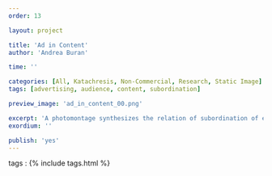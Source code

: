 ```yaml
---
order: 13

layout: project

title: 'Ad in Content'
author: 'Andrea Buran'

time: ''

categories: [All, Katachresis, Non-Commercial, Research, Static Image]
tags: [advertising, audience, content, subordination]

preview_image: 'ad_in_content_00.png'

excerpt: 'A photomontage synthesizes the relation of subordination of editorial and news contents to advertising.'
exordium: ''

publish: 'yes'
---
```


tags
: {% include tags.html %}